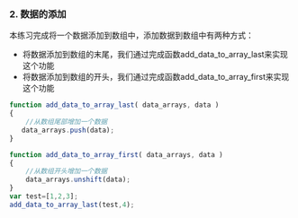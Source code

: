 ### 2.  数据的添加
本练习完成将一个数据添加到数组中，添加数据到数组中有两种方式：
-	将数据添加到数组的末尾，我们通过完成函数add_data_to_array_last来实现这个功能
-	将数据添加到数组的开头，我们通过完成函数add_data_to_array_first来实现这个功能
```js
function add_data_to_array_last( data_arrays, data )
{
    //从数组尾部增加一个数据
   data_arrays.push(data);
}

function add_data_to_array_first( data_arrays, data )
{
    //从数组开头增加一个数据
    data_arrays.unshift(data);
}
var test=[1,2,3];
add_data_to_array_last(test,4);
```
